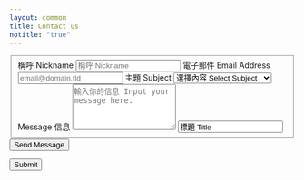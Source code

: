 ```yaml
---
layout: common
title: Contact us
notitle: "true"
---
```

<form id="fs-frm" name="department-contact-form" accept-charset="utf-8" action="https://formspree.io/f/manwrglz" method="post">
  <fieldset id="fs-frm-inputs">
    <label for="full-name">稱呼 Nickname</label>
    <input type="text" name="name" id="full-name" placeholder="稱呼 Nickname" required="">
    <label for="email-address">電子郵件 Email Address</label>
    <input type="email" name="_replyto" id="email-address" placeholder="email@domain.tld" required="">
    <label for="subject">主題 Subject</label>
    <select name="subject" id="subject" required="">
      <option value="" selected="" disabled="">選擇內容 Select Subject</option>
      <option value="Service enquiry">服務查詢 Service Enquiry</option>
      <option value="Other enquiry">其他查詢 Other Enquiry</option>
    </select>
    <label for="message">Message 信息</label>
    <textarea rows="5" name="message" id="message" placeholder="輸入你的信息 Input your message here." required=""></textarea>
    <input type="block" name="_subject" id="email-subject" value="標題 Title">
  </fieldset>
  <input type="submit" value="Send Message">
</form>
            <input type="hidden" name="_next" value="/docs/contact-us-thanks">
            <input type="text" name="_gotcha" style="display:none">
        </div>
        <div class="submit-button-container">
             <input class="button" value="Submit" type="submit">
        </div>
    </fieldset>
</form>

<script type="text/javascript">


